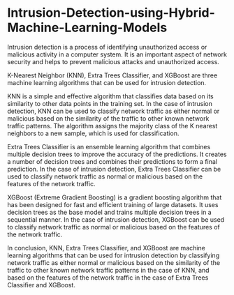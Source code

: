 # Intrusion-Detection-using-Hybrid-Machine-Learning-Models

Intrusion detection is a process of identifying unauthorized access or malicious activity in a computer system. It is an important aspect of network security and helps to prevent malicious attacks and unauthorized access.

K-Nearest Neighbor (KNN), Extra Trees Classifier, and XGBoost are three machine learning algorithms that can be used for intrusion detection.

KNN is a simple and effective algorithm that classifies data based on its similarity to other data points in the training set. In the case of intrusion detection, KNN can be used to classify network traffic as either normal or malicious based on the similarity of the traffic to other known network traffic patterns. The algorithm assigns the majority class of the K nearest neighbors to a new sample, which is used for classification.

Extra Trees Classifier is an ensemble learning algorithm that combines multiple decision trees to improve the accuracy of the predictions. It creates a number of decision trees and combines their predictions to form a final prediction. In the case of intrusion detection, Extra Trees Classifier can be used to classify network traffic as normal or malicious based on the features of the network traffic.

XGBoost (Extreme Gradient Boosting) is a gradient boosting algorithm that has been designed for fast and efficient training of large datasets. It uses decision trees as the base model and trains multiple decision trees in a sequential manner. In the case of intrusion detection, XGBoost can be used to classify network traffic as normal or malicious based on the features of the network traffic.

In conclusion, KNN, Extra Trees Classifier, and XGBoost are machine learning algorithms that can be used for intrusion detection by classifying network traffic as either normal or malicious based on the similarity of the traffic to other known network traffic patterns in the case of KNN, and based on the features of the network traffic in the case of Extra Trees Classifier and XGBoost.




